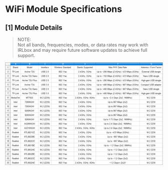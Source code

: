 # WiFi Module Specifications

## [1] Module Details

> NOTE:  
> Not all bands, frequencies, modes, or data rates may work with IRLbox and may require future software updates to achieve full support.

![wifi_module_detailss.png]

  [wifi_module_detailss.png]: /docs/assets/a580d3b8de86fbc30311efa82f6c72664652ac80.png

